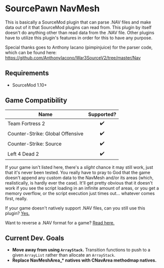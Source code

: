 # SourcePawn NavMesh

This is basically a SourceMod plugin that can parse .NAV files and make data out of it that
SourceMod plugins can read from. This plugin by itself doesn't do anything other than read
data from the .NAV file. Other plugins have to utilize this plugin's features in order for
this to have any purpose.

Special thanks goes to Anthony Iacano (pimpinjuice) for the parser code, which can be found here:
https://github.com/AnthonyIacono/War3SourceV2/tree/master/Nav

## Requirements

- SourceMod 1.10+

## Game Compatibility

| Name                             |     Supported?     |
| -------------------------------- | :----------------: |
| Team Fortress 2                  | :heavy_check_mark: |
| Counter-Strike: Global Offensive | :heavy_check_mark: |
| Counter-Strike: Source           | :heavy_check_mark: |
| Left 4 Dead 2                    | :heavy_check_mark: |

If your game isn't listed here, there's a _slight_ chance it may still work, just that it's never been tested. You really have to pray to God that the game doesn't append any custom data to the NavMesh and/or its areas (which, realistically, is hardly ever the case). It'll get pretty obvious that it doesn't work if you see the script loading in an infinite amount of areas, or you get a memory overflow, or the script execution just times out... whatever comes first, really.

If your game doesn't natively support .NAV files, can you still use this plugin? [Yes.](../../wiki/Using-the-plugin-in-non-native-games)

Want to reverse a .NAV format for a game? [Read here.](../../wiki/Reversing-a-.NAV-File-Format) 

## Current Dev. Goals

- **Move away from using `ArrayStack`.** Transition functions to push to a given `ArrayList` rather than allocate an `ArrayStack`.
- **Replace NavMeshArea\_\* natives with CNavArea methodmap natives.**

